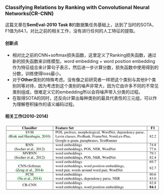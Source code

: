 ### Classifying Relations by Ranking with Convolutional Neural Networks(CR-CNN)
这篇文章在**SemEval-2010 Task 8**的数据集任务基础上，达到了当时的SOTA，F1值为84.1，对比之前的相关工作，没有进行任何的人工特征的提取。
#### 创新点
- 相对比之前的CNN+softmax损失函数，这里定义了Ranking损失函数，通过新的损失函数来训练模型。word embedding + word position embedding 作为特征组合来计算句子表示，然后进一步计算分数，损失函数中使用得到的分数，训练使得loss最小。
- 对于**Other**类别的特殊考虑。没有像之前研究者一样把这个类别与其他9个类别同等对待，因为考虑到这个类别的噪声非常大，因为它由许多不同的不常见类别组成，很难定义它的embedding所以会将噪声带入分类的过程。
- 在取得SOTA的同时，还反向计算出每种类别的最具代表性的三元组，可以作为理解卷积操作的语义编码过程。

#### 相关工作(2010-2014)
![avatar](https://github.com/coderGray1296/Relation-extraction/blob/master/Pictures/1.png)